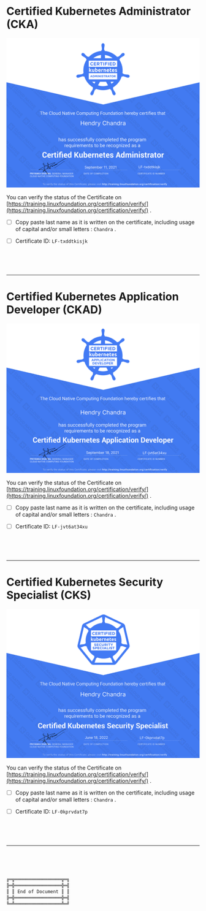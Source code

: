 # Certified Kubernetes Administrator (CKA)

![Certified Kubernetes Administrator](HC-CKA-Certificate.png)

You can verify the status of the Certificate on [https://training.linuxfoundation.org/certification/verify/](https://training.linuxfoundation.org/certification/verify/) .
- [ ] Copy paste last name as it is written on the certificate, including usage of capital and/or small letters : `Chandra` .
- [ ] Certificate ID: `LF-txddtkisjk`



<br><br><br>
***

# Certified Kubernetes Application Developer (CKAD)

![Certified Kubernetes Application Developer](HC-CKAD-Certificate.png)

You can verify the status of the Certificate on [https://training.linuxfoundation.org/certification/verify/](https://training.linuxfoundation.org/certification/verify/) .
- [ ] Copy paste last name as it is written on the certificate, including usage of capital and/or small letters : `Chandra` .
- [ ] Certificate ID: `LF-jvt6at34xu`



<br><br><br>
***

# Certified Kubernetes Security Specialist (CKS)

![Certified Kubernetes Security Specialist](HC-CKS-Certificate.png)

You can verify the status of the Certificate on [https://training.linuxfoundation.org/certification/verify/](https://training.linuxfoundation.org/certification/verify/) .
- [ ] Copy paste last name as it is written on the certificate, including usage of capital and/or small letters : `Chandra` .
- [ ] Certificate ID: `LF-0kprvdat7p`



<br><br><br>
***

<br><br><br>
```
╔═╦═════════════════╦═╗
╠═╬═════════════════╬═╣
║ ║ End of Document ║ ║
╠═╬═════════════════╬═╣
╚═╩═════════════════╩═╝
```
<br><br><br>


